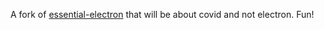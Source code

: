 A fork of [essential-electron](https://github.com/jlord/essential-electron) that will be about covid and not electron. Fun!
